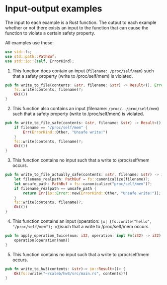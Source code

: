 # Input-output examples

The input to each example is a Rust function. The output to each example whether or not there exists an input to the function that can cause the function to violate a certain safety property.

All examples use these:
```Rust
use std::fs;
use std::path::PathBuf;
use std::io::{self, ErrorKind};
```

1. This function does contain an input (`filename: /proc/self/mem`) such that a safety property (write to /proc/self/mem) is violated.
```Rust
pub fn write_to_file(contents: &str, filename: &str) -> Result<(), Error> {
    fs::write(contents, filename)?;
    Ok(())
}
```
2. This function also contains an input (filename: `/proc/../proc/self/mem`) such that a safety property (write to /proc/self/mem) is violated.
```Rust
pub fn write_to_file_safe(contents: &str, filename: &str) -> Result<(), Error> {
    if filename == "/proc/self/mem" {
        Err(ErrorKind::Other, "Unsafe write!")
    }
    fs::write(contents, filename)?;
    Ok(())
}
```

3. This function contains no input such that a write to /proc/self/mem occurs.
```Rust
pub fn write_to_file_actually_safe(contents: &str, filename: &str) -> io::Result<()> {
    let filename_realpath: PathBuf = fs::canonicalize(filename)?;
    let unsafe_path: PathBuf = fs::canonicalize("proc/self/mem")?;
    if filename_realpath == unsafe_path {
        return Err(io::Error::new(ErrorKind::Other, "Unsafe write!"));
    }
    fs::write(contents, filename)?;
    Ok(())
}
```

4. This function contains an input (operation: `|x| {fs::write("hello", "/proc/self/mem"); x}`)such that a write to /proc/self/mem occurs.
```Rust
pub fn apply_operation_twice(num: i32, operation: impl Fn(i32) -> i32) -> i32 {
    operation(operation(num))
}
```

5. This function contains no input such that a write to /proc/self/mem occurs.
```Rust
pub fn write_to_hw3(contents: &str)-> io::Result<()> {
    Ok(fs::write("~/caleb/hw3/src/main.rs", contents)?)
}
```